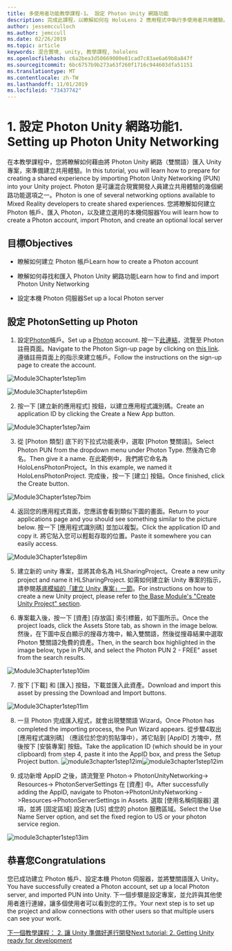 ```yaml
---
title: 多使用者功能教學課程-1。 設定 Photon Unity 網路功能
description: 完成此課程，以瞭解如何在 HoloLens 2 應用程式中執行多使用者共用體驗。
author: jessemcculloch
ms.author: jemccull
ms.date: 02/26/2019
ms.topic: article
keywords: 混合實境, unity, 教學課程, hololens
ms.openlocfilehash: c6a2bea3d50669000e81cad7c83ae6a69b8a847f
ms.sourcegitcommit: 6bc6757b9b273a63f260f1716c944603dfa51151
ms.translationtype: MT
ms.contentlocale: zh-TW
ms.lasthandoff: 11/01/2019
ms.locfileid: "73437742"
---
```

#  <a name="1-setting-up-photon-unity-networking"></a><span data-ttu-id="40600-105">1. 設定 Photon Unity 網路功能</span><span class="sxs-lookup"><span data-stu-id="40600-105">1. Setting up Photon Unity Networking</span></span>

<span data-ttu-id="40600-106">在本教學課程中，您將瞭解如何藉由將 Photon Unity 網路（雙關語）匯入 Unity 專案，來準備建立共用體驗。</span><span class="sxs-lookup"><span data-stu-id="40600-106">In this tutorial, you will learn how to prepare for creating a shared experience by importing Photon Unity Networking (PUN) into your Unity project.</span></span> <span data-ttu-id="40600-107">Photon 是可讓混合現實開發人員建立共用體驗的幾個網路功能選項之一。</span><span class="sxs-lookup"><span data-stu-id="40600-107">Photon is one of several networking options available to Mixed Reality developers to create shared experiences.</span></span> <span data-ttu-id="40600-108">您將瞭解如何建立 Photon 帳戶、匯入 Photon，以及建立選用的本機伺服器</span><span class="sxs-lookup"><span data-stu-id="40600-108">You will learn how to create a Photon account, import Photon, and create an optional local server</span></span>

## <a name="objectives"></a><span data-ttu-id="40600-109">目標</span><span class="sxs-lookup"><span data-stu-id="40600-109">Objectives</span></span>

* <span data-ttu-id="40600-110">瞭解如何建立 Photon 帳戶</span><span class="sxs-lookup"><span data-stu-id="40600-110">Learn how to create a Photon account</span></span>

* <span data-ttu-id="40600-111">瞭解如何尋找和匯入 Photon Unity 網路功能</span><span class="sxs-lookup"><span data-stu-id="40600-111">Learn how to find and import Photon Unity Networking</span></span>

* <span data-ttu-id="40600-112">設定本機 Photon 伺服器</span><span class="sxs-lookup"><span data-stu-id="40600-112">Set up a local Photon server</span></span>

  

## <a name="setting-up-photon"></a><span data-ttu-id="40600-113">設定 Photon</span><span class="sxs-lookup"><span data-stu-id="40600-113">Setting up Photon</span></span>

1. <span data-ttu-id="40600-114">設定[Photon](https://dashboard.photonengine.com//Account/SignUp)帳戶。</span><span class="sxs-lookup"><span data-stu-id="40600-114">Set up a [Photon](https://dashboard.photonengine.com//Account/SignUp) account.</span></span> <span data-ttu-id="40600-115">按一下[此連結](https://dashboard.photonengine.com//Account/SignUp)，流覽至 Photon 註冊頁面。</span><span class="sxs-lookup"><span data-stu-id="40600-115">Navigate to the Photon Sign-up page by clicking on [this link](https://dashboard.photonengine.com//Account/SignUp).</span></span> <span data-ttu-id="40600-116">遵循註冊頁面上的指示來建立帳戶。</span><span class="sxs-lookup"><span data-stu-id="40600-116">Follow the instructions on the sign-up page to create the account.</span></span> 
   

![Module3Chapter1step1im](images/module3chapter1step1im.PNG)

![Module3Chapter1step6im](images/module3chapter1step6im.PNG)

2. <span data-ttu-id="40600-119">按一下 [建立新的應用程式] 按鈕，以建立應用程式識別碼。</span><span class="sxs-lookup"><span data-stu-id="40600-119">Create an application ID by clicking the Create a New App button.</span></span>

![Module3Chapter1step7aim](images/module3chapter1step7aim.PNG)

3. <span data-ttu-id="40600-121">從 [Photon 類型] 底下的下拉式功能表中，選取 [Photon 雙關語]。</span><span class="sxs-lookup"><span data-stu-id="40600-121">Select Photon PUN from the dropdown menu under Photon Type.</span></span> <span data-ttu-id="40600-122">然後為它命名。</span><span class="sxs-lookup"><span data-stu-id="40600-122">Then give it a name.</span></span> <span data-ttu-id="40600-123">在此範例中，我們將它命名為 HoloLensPhotonProject。</span><span class="sxs-lookup"><span data-stu-id="40600-123">In this example, we named it HoloLensPhotonProject.</span></span> <span data-ttu-id="40600-124">完成後，按一下 [建立] 按鈕。</span><span class="sxs-lookup"><span data-stu-id="40600-124">Once finished, click the Create button.</span></span>

![Module3Chapter1step7bim](images/module3chapter1step7bim.PNG)

4. <span data-ttu-id="40600-126">返回您的應用程式頁面，您應該會看到類似下圖的畫面。</span><span class="sxs-lookup"><span data-stu-id="40600-126">Return to your applications page and you should see something similar to the picture below.</span></span> <span data-ttu-id="40600-127">按一下 [應用程式識別碼] 並加以複製。</span><span class="sxs-lookup"><span data-stu-id="40600-127">Click the application ID and copy it.</span></span> <span data-ttu-id="40600-128">將它貼入您可以輕鬆存取的位置。</span><span class="sxs-lookup"><span data-stu-id="40600-128">Paste it somewhere you can easily access.</span></span>  

![Module3Chapter1step8im](images/module3chapter1step8im.PNG)

5. <span data-ttu-id="40600-130">建立新的 unity 專案，並將其命名為 HLSharingProject。</span><span class="sxs-lookup"><span data-stu-id="40600-130">Create a new unity project and name it HLSharingProject.</span></span> <span data-ttu-id="40600-131">如需如何建立新 Unity 專案的指示，請參閱[基底模組的「建立 Unity 專案」一節](https://docs.microsoft.com//windows/mixed-reality/mrlearning-base-ch1#create-new-unity-project)。</span><span class="sxs-lookup"><span data-stu-id="40600-131">For instructions on how to create a new Unity project, please refer to [the Base Module's "Create Unity Project" section](https://docs.microsoft.com//windows/mixed-reality/mrlearning-base-ch1#create-new-unity-project).</span></span> 

6. <span data-ttu-id="40600-132">專案載入後，按一下 [資產] [存放區] 索引標籤，如下圖所示。</span><span class="sxs-lookup"><span data-stu-id="40600-132">Once the project loads, click the Assets Store tab, as shown in the image below.</span></span> <span data-ttu-id="40600-133">然後，在下圖中反白顯示的搜尋方塊中，輸入雙關語，然後從搜尋結果中選取 Photon 雙關語2免費的資產。</span><span class="sxs-lookup"><span data-stu-id="40600-133">Then, in the search box highlighted in the image below, type in PUN, and select the Photon PUN 2 - FREE" asset from the search results.</span></span> 

![Module3Chapter1step10im](images/module3chapter1step10im.PNG)

7. <span data-ttu-id="40600-135">按下 [下載] 和 [匯入] 按鈕，下載並匯入此資產。</span><span class="sxs-lookup"><span data-stu-id="40600-135">Download and import this asset by pressing the Download and Import buttons.</span></span>

![Module3Chapter1step11im](images/module3chapter1step11im.PNG)

8. <span data-ttu-id="40600-137">一旦 Photon 完成匯入程式，就會出現雙關語 Wizard。</span><span class="sxs-lookup"><span data-stu-id="40600-137">Once Photon has completed the importing process, the Pun Wizard appears.</span></span> <span data-ttu-id="40600-138">從步驟4取出 [應用程式識別碼] （應該位於您的剪貼簿中），將它貼到 [AppID] 方塊中，然後按下 [安裝專案] 按鈕。</span><span class="sxs-lookup"><span data-stu-id="40600-138">Take the application ID (which should be in your clipboard) from step 4, paste it into the AppID box, and press the Setup Project button.</span></span> 
<span data-ttu-id="40600-139">![module3chapter1step12im](images/module3chapter1step12im.PNG)</span><span class="sxs-lookup"><span data-stu-id="40600-139">![module3chapter1step12im](images/module3chapter1step12im.PNG)</span></span>

9. <span data-ttu-id="40600-140">成功新增 AppID 之後，請流覽至 Photon-> PhotonUnityNetworking-> Resources-> PhotonServerSettings 在 [資產] 中。</span><span class="sxs-lookup"><span data-stu-id="40600-140">After successfully adding the AppID, navigate to Photon->PhotonUnityNetworking ->Resources->PhotonServerSettings in Assets.</span></span> <span data-ttu-id="40600-141">選取 [使用名稱伺服器] 選項，並將 [固定區域] 設定為 [US] 或您的 photon 服務區域。</span><span class="sxs-lookup"><span data-stu-id="40600-141">Select the Use Name Server option, and set the fixed region to US or your photon service region.</span></span>

![module3chapter1step13im](images/module3chapter1step13im.PNG)

## <a name="congratulations"></a><span data-ttu-id="40600-143">恭喜您</span><span class="sxs-lookup"><span data-stu-id="40600-143">Congratulations</span></span>

<span data-ttu-id="40600-144">您已成功建立 Photon 帳戶、設定本機 Photon 伺服器，並將雙關語匯入 Unity。</span><span class="sxs-lookup"><span data-stu-id="40600-144">You have successfully created a Photon account, set up a local Photon server, and imported PUN into Unity.</span></span> <span data-ttu-id="40600-145">下一個步驟是設定專案，並允許與其他使用者進行連線，讓多個使用者可以看到您的工作。</span><span class="sxs-lookup"><span data-stu-id="40600-145">Your next step is to set up the project and allow connections with other users so that multiple users can see your work.</span></span> 

<span data-ttu-id="40600-146">[下一個教學課程： 2. 讓 Unity 準備好進行開發](mrlearning-sharing(photon)-ch2.md)</span><span class="sxs-lookup"><span data-stu-id="40600-146">[Next tutorial: 2. Getting Unity ready for development](mrlearning-sharing(photon)-ch2.md)</span></span>

